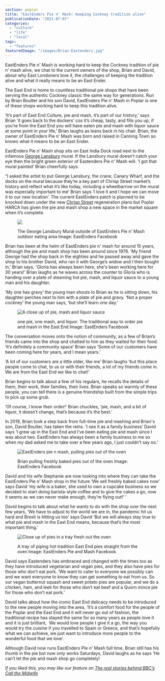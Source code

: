 ```yaml
---
section: poplar
title: "EastEnders Pie n' Mash: Keeping Cockney tradition alive"
publicationDate: "2021-07-07"
categories: 
  - "culture"
  - "life"
  - "local"
tags: 
  - "features"
featuredImage: "/images/Brian-Eastenders.jpg"
---
```


EastEnders Pie n' Mash is working hard to keep the Cockney tradition of pie n' mash alive, we chat to the current owners of the shop, Brian and David, about why East Londoners love it, the challenges of keeping the tradition alive and what it really means to be an East Ender.  

The East End is home to countless traditional pie shops that have been serving the authentic Cockney classic the same way for generations. Run by Brian Boulter and his son David, EastEnders Pie n' Mash in Poplar is one of these shops working hard to keep this tradition alive. 

‘It’s part of East End Culture, pie and mash, it’s part of our history,’ says Brian ‘it goes back to the dockers’ cos it’s cheap, tasty, and fills you up, if you’re from the East End you will have eaten pie and mash with liquor sauce at some point in your life,’ Brian laughs as leans back in his chair. Brian, the owner of EastEnders Pie n' Mash was born and raised in Canning Town so knows what it means to be an East Ender.  
  
EastEnders Pie n' Mash shop sits on East India Dock road next to the infamous [George Lansbury](https://en.wikipedia.org/wiki/George_Lansbury) mural. If the Lansbury mural doesn’t catch your eye then the bright green exterior of Eastenders Pie n' Mash will. ‘I got that mural painted’ Brian cheerfully says.

“I asked the artist to put George Lansbury, the crane, Canary Wharf, and the docks on the mural because they’re a key part of Chrisp Street market’s history and reflect what it’s like today, including a wheelbarrow on the mural was especially important to me’ Brian says ‘I love it and I hope we can move it to our new location’. The current EastEnders patch is planned to be knocked down under the new [Chrisp Street](https://poplarlondon.co.uk/chrisp-street-market-history/) regeneration plans but Poplar HARCA has given the pie and mash shop a new space in the market square when it’s complete.

<figure>

![](/images/again2-1024x683.jpg)

<figcaption>

The George Lansbury Mural outside of EastEnders Pie n' Mash outdoor eating area Image: EastEnders Facebook

</figcaption>

</figure>

Brian has been at the helm of EastEnders pie n' mash for around 15 years, although the pie and mash shop has been around since 1976. ‘My friend George had the shop back in the eighties and he passed away and gave the shop to his brother David, who ran it with George’s widow and I then bought in,' Brian says, 'Gloria has always been here, she's been working here for 30 years!’ Brian laughs as he waves across the counter to Gloria who is handing over a plate of steaming hot pie, mash, and liquor sauce to a young man and his daughter.  
  
‘My one has gravy’ the young man shouts to Brian as he is sitting down, his daughter perches next to him with a plate of pie and gravy. ‘Not a proper cockney’ the young man says, ‘but she’ll learn one day.’

<figure>

![A close up of pie, mash and liquor sauce](/images/Pie-mash-and-liquor-sauce-1024x683.jpg)

<figcaption>

one pie, one mash, and liquor. The traditional way to order pie and mash in the East End Image: EastEnders Facebook

</figcaption>

</figure>

The conversation moves onto the notion of community, as a few of Brian’s friends came into the shop and chatted to him as they waited for their food. ‘It’s definitely a community space’ Brian says ‘Some of our customers have been coming here for years, and I mean years.’  
  
‘A lot of our customers are a little older, like me’ Brian laughs ‘but this place people come to chat, to us or with their friends, a lot of my friends come in. We are from the East End we like to chat!’  

Brian begins to talk about a few of his regulars, he recalls the details of them, their work, their families, their lives. Brian speaks so warmly of these people, you can tell there is a genuine friendship built from the simple trips to pick up some grub.  
  
‘Of course, I know their order!’ Brian chuckles, ‘pie, mash, and a bit of liquor, it doesn’t change, that’s because it’s the best.’  
  
In 2019, Brian took a step back from full-time pie and mashing and Brian's son, David Boulter, has taken the reins. ‘I see it as a family business’ David says ‘I grew up in the East End and I’ve been eating pie and mash since I was about two. EastEnders has always been a family business to me so when my dad asked me to take over a few years ago, I just couldn’t say no.’ 

<figure>

![EastEnders pie n mash, pulling pies out of the oven](/images/Brian-pulling-pies-out-of-the-oven-1-1-1024x683.jpg)

<figcaption>

Brian pulling freshly baked pies out of the oven Image: EastEnders Facebook

</figcaption>

</figure>

David and his wife Stephanie are now looking into where they can take the EastEnders Pie n' Mash shop in the future ‘We sell freshly baked cakes now’ says David ‘my wife is a baker, she used to own a cupcake business so we decided to start doing barista-style coffee and to give the cakes a go, now it seems as we can never make enough, they’re flying out!’ ’

David begins to talk about what he wants to do with the shop over the next few years, ‘We have to adjust to the world we are in, the pandemic hit us hard and Brexit is hitting us too’ says David ‘But we will always stay true to what pie and mash in the East End means, because that’s the most important thing.’

<figure>

![Close up of pies in a tray fresh out the oven](/images/pies-fresh-out-of-the-oven-1024x683.jpg)

<figcaption>

A tray of piping hot tradition East End pies straight from the oven Image: EastEnders Pie and Mash Facebook

</figcaption>

</figure>

David says Eastenders has embraced and changed with the times too as they have introduced vegetarian and vegan pies, and they also have pies for those who don’t eat pork. ‘We want to cater to everyone we possibly can and we want everyone to know they can get something to eat from us. So our vegan butternut squash and sweet potato pies are popular, and we do a chicken, ham, and leek for those who don’t eat beef and a Quorn mince pie for those who don’t eat pork.’  
  
David talks about how the iconic East End delicacy needs to be introduced to the new people moving into the area, ‘It’s a comfort food for the people of the Poplar and the East End and it will never go out of fashion, the traditional recipe has stayed the same for so many years as people love it and it is just brilliant,  We would love people t give it a go, the way you would try the cuisine if you travelled to Spain or Greece, and that’s hopefully what we can achieve, we just want to introduce more people to the wonderful food that we love’. 

Although David now runs EastEnders PIe n' Mash full time, Brian still has his thumb in the pie but now only works Saturdays, David laughs as he says ‘He can’t let the pie and mash shop go completely!  
  
_If you liked this, you may like [](https://poplarlondon.co.uk/sister-christine-frost-walking-500-miles-for-new-minibus/)our feature on [The real stories behind BBC’s Call the Midwife](https://poplarlondon.co.uk/call-the-midwife-real-stories/)_
